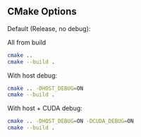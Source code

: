 ## CMake Options
Default (Release, no debug):

All from build

```bash
cmake ..
cmake --build .
```

With host debug:

```bash
cmake .. -DHOST_DEBUG=ON
cmake --build .
```

With host + CUDA debug:

```bash
cmake .. -DHOST_DEBUG=ON -DCUDA_DEBUG=ON
cmake --build .
```